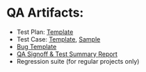 # QA Artifacts: 
- Test Plan: [Template](https://www.softwaretestinghelp.com/wp-content/qa/uploads/2007/07/sample-test-plan-template.pdf)
- Test Case: [Template](https://www.softwaretestinghelp.com/wp-content/qa/uploads/2012/12/Test-case-template-xls.xls), [Sample](https://www.softwaretestinghelp.com/wp-content/qa/uploads/2018/05/Test-Case-Format-with-Example.docx)
- [Bug Template](https://marker.io/blog/bug-report-template)
- [QA Signoff & Test Summary Report](https://www.softwaretestinghelp.com/wp-content/qa/uploads/2014/06/Sample-Test-Summary-Report-by-SoftwareTestingHelp.pdf)
- Regression suite (for regular projects only)
